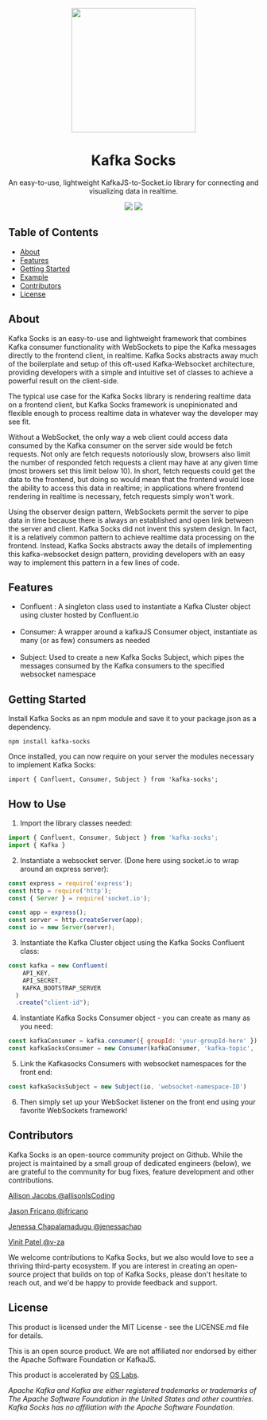 <p align="center">
<img src="https://user-images.githubusercontent.com/76595505/120492529-2645a880-c388-11eb-8533-779b6770b243.png" width="250" />
</p>
<h1 align ="center">Kafka Socks</h1>
<p align="center">An easy-to-use, lightweight KafkaJS-to-Socket.io library for connecting and visualizing data in realtime.</p>
<p align="center">
<img id="MIT-License" src="https://img.shields.io/apm/l/atomic-design-ui.svg?" />
<img id="MIT-License" src="https://img.shields.io/apm/l/atomic-design-ui.svg?" />
</p>
<h2>Table of Contents</h2>

- [About](https://github.com/oslabs-beta/Kafkasocks/#About)
- [Features](https://github.com/oslabs-beta/Kafkasocks/#Features)
- [Getting Started](https://github.com/oslabs-beta/Kafkasocks/#Getting-Started])
- [Example](https://github.com/oslabs-beta/Kafkasocks/#Example)
- [Contributors](https://github.com/oslabs-beta/Kafkasocks/#Contributors)
- [License](https://github.com/oslabs-beta/Kafkasocks/#License)

<h2 href="#About">About</h2>

Kafka Socks is an easy-to-use and lightweight framework that combines Kafka consumer functionality with WebSockets to pipe the Kafka messages directly to the frontend client, in realtime. Kafka Socks abstracts away much of the boilerplate and setup of this oft-used Kafka-Websocket architecture, providing developers with a simple and intuitive set of classes to achieve a powerful result on the client-side.

The typical use case for the Kafka Socks library is rendering realtime data on a frontend client, but Kafka Socks framework is unopinionated and flexible enough to process realtime data in whatever way the developer may see fit.

Without a WebSocket, the only way a web client could access data consumed by the Kafka consumer on the server side would be fetch requests. Not only are fetch requests notoriously slow, browsers also limit the number of responded fetch requests a client may have at any given time (most browers set this limit below 10). In short, fetch requests could get the data to the frontend, but doing so would mean that the frontend would lose the ability to access this data in realtime; in applications where frontend rendering in realtime is necessary, fetch requests simply won't work.

Using the observer design pattern, WebSockets permit the server to pipe data in time because there is always an established and open link between the server and client. Kafka Socks did not invent this system design. In fact, it is a relatively common pattern to achieve realtime data processing on the frontend. Instead, Kafka Socks abstracts away the details of implementing this kafka-websocket design pattern, providing developers with an easy way to implement this pattern in a few lines of code.

<h2 href="#Features">Features</h2>

- Confluent : A singleton class used to instantiate a Kafka Cluster object using cluster hosted by Confluent.io</br></br>
- Consumer: A wrapper around a kafkaJS Consumer object, instantiate as many (or as few) consumers as needed</br></br>
- Subject: Used to create a new Kafka Socks Subject, which pipes the messages consumed by the Kafka consumers to the specified websocket namespace

<h2>Getting Started</h2>

Install Kafka Socks as an npm module and save it to your package.json as a dependency.

`npm install kafka-socks`

Once installed, you can now require on your server the modules necessary to implement Kafka Socks:

`import { Confluent, Consumer, Subject } from 'kafka-socks';`

<h2 href="#Example">How to Use</h2>

1. Import the library classes needed:

```javascript
import { Confluent, Consumer, Subject } from 'kafka-socks';
import { Kafka }

```

2. Instantiate a websocket server.  (Done here using socket.io to wrap around an express server):

```javascript
const express = require('express');
const http = require('http');
const { Server } = require('socket.io');

const app = express();
const server = http.createServer(app);
const io = new Server(server);

```

3. Instantiate the Kafka Cluster object using the Kafka Socks Confluent class:

```javascript
const kafka = new Confluent(
    API_KEY,
    API_SECRET,
    KAFKA_BOOTSTRAP_SERVER
  )
  .create("client-id");

```

4. Instantiate Kafka Socks Consumer object - you can create as many as you need:
 ```javascript
 const kafkaConsumer = kafka.consumer({ groupId: 'your-groupId-here' });
 const kafkaSocksConsumer = new Consumer(kafkaConsumer, 'kafka-topic', 'websocket-event-ID')
 ```

5. Link the Kafkasocks Consumers with websocket namespaces for the front end:
```javascript
const kafkaSocksSubject = new Subject(io, 'websocket-namespace-ID')
```

6. Then simply set up your WebSocket listener on the front end using your favorite WebSockets framework!

<h2 href="#Contributors">Contributors</h2>

Kafka Socks is an open-source community project on Github. While the project is maintained by a small group of dedicated engineers (below), we are grateful to the community for bug fixes, feature development and other contributions.

[Allison Jacobs @allisonIsCoding](https://github.com/allisonIsCoding)

[Jason Fricano @jfricano](https://github.com/jfricano)

[Jenessa Chapalamadugu @jenessachap](https://github.com/jenessachap)

[Vinit Patel @v-za](https://github.com/v-za)

We welcome contributions to Kafka Socks, but we also would love to see a thriving third-party ecosystem. If you are interest in creating an open-source project that builds on top of Kafka Socks, please don't hesitate to reach out, and we'd be happy to provide feedback and support.

<h2 href="#License">License</h2>

This product is licensed under the MIT License - see the LICENSE.md file for details.

This is an open source product. We are not affiliated nor endorsed by either the Apache Software Foundation or KafkaJS.

This product is accelerated by [OS Labs](https://opensourcelabs.io/).

_Apache Kafka and Kafka are either registered trademarks or trademarks of The Apache Software Foundation in the United States and other countries. Kafka Socks has no affiliation with the Apache Software Foundation._
